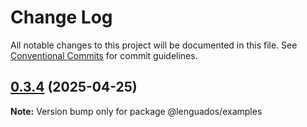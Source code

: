 # Change Log

All notable changes to this project will be documented in this file.
See [Conventional Commits](https://conventionalcommits.org) for commit guidelines.

## [0.3.4](https://github.com/rndelpuerto/lenguados/compare/v0.3.1...v0.3.4) (2025-04-25)

**Note:** Version bump only for package @lenguados/examples
